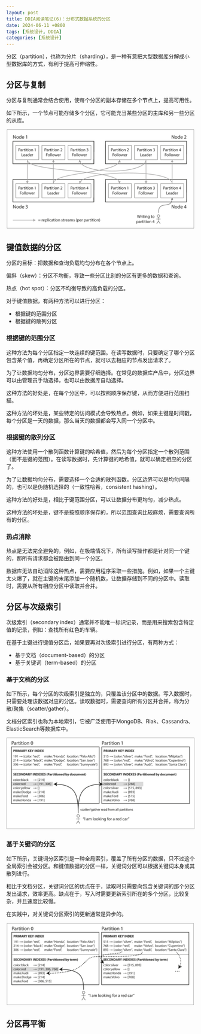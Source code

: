 ```yaml
---
layout: post
title: DDIA阅读笔记(6)：分布式数据系统的分区
date: 2024-06-11 +0800
tags: [系统设计, DDIA]
categories: [系统设计]
---
```


分区（partition），也称为分片（sharding），是一种有意把大型数据库分解成小型数据库的方式，有利于提高可伸缩性。

## 分区与复制

分区与复制通常会结合使用，使每个分区的副本存储在多个节点上，提高可用性。

如下所示，一个节点可能存储多个分区，它可能充当某些分区的主库和另一些分区的从库。

![DistributedData CombinePartitionAndReplication](/assets/img/DDIA_DistributedData_CombinePartitionAndReplication.png)

## 键值数据的分区

分区的目标：把数据和查询负载均匀分布在各个节点上。

偏斜（skew）：分区不均衡，导致一些分区比别的分区有更多的数据和查询。

热点（hot spot）：分区不均衡导致的高负载的分区。

对于键值数据，有两种方法可以进行分区：

- 根据键的范围分区
- 根据键的散列分区

### 根据键的范围分区

这种方法为每个分区指定一块连续的键范围。在读写数据时，只要确定了哪个分区包含某个值，再确定分区所在的节点，就可以去相应的节点发出请求了。

为了让数据均匀分布，分区边界需要仔细选择。在常见的数据库产品中，分区边界可以由管理员手动选择，也可以由数据库自动选择。

这种方法的好处是，在每个分区中，可以按照顺序保存键，从而方便进行范围扫描。

这种方法的坏处是，某些特定的访问模式会导致热点。例如，如果主键是时间戳，每个分区是一天的数据，那么当天的数据都会写入同一个分区中。

### 根据键的散列分区

这种方法使用一个散列函数计算键的哈希值，然后为每个分区指定一个散列范围（而不是键的范围）。在读写数据时，先计算键的哈希值，就可以确定相应的分区了。

为了让数据均匀分布，需要选择一个合适的散列函数。分区边界可以是均匀间隔的，也可以是伪随机选择的（一致性哈希，consistent hashing）。

这种方法的好处是，相比于键范围分区，可以让数据分布更均匀，减少热点。

这种方法的坏处是，键不是按照顺序保存的，所以范围查询比较麻烦，需要查询所有的分区。

### 热点消除

热点是无法完全避免的，例如，在极端情况下，所有读写操作都是针对同一个键的，那所有请求都会被路由到同一个分区。

数据库无法自动消除这种热点，需要应用程序采取一些措施。例如，如果一个主键太火爆了，就在主键的末尾添加一个随机数，让数据存储到不同的分区中。读取时，需要从所有相应分区中读取并合并。

## 分区与次级索引

次级索引（secondary index）通常并不能唯一标识记录，而是用来搜索包含特定值的记录，例如：查找所有红色的车辆。

在基于主键进行键值分区后，如果要再对次级索引进行分区，有两种方式：

- 基于文档（document-based）的分区
- 基于关键词（term-based）的分区

### 基于文档的分区

如下所示，每个分区的次级索引是独立的，只覆盖该分区中的数据。写入数据时，只需要处理该数据对应的分区。读取数据时，需要查询所有分区并合并，称为分散/聚集（scatter/gather）。

文档分区索引也称为本地索引，它被广泛使用于MongoDB、Riak、Cassandra、ElasticSearch等数据库中。

![DistributedData SecondaryKeyDocumentBasedPartition](/assets/img/DDIA_DistributedData_SecondaryKeyDocumentBasedPartition.png)

### 基于关键词的分区

如下所示，关键词分区索引是一种全局索引，覆盖了所有分区的数据，只不过这个全局索引会被分区。和键值数据的分区一样，关键词分区可以根据关键词本身或其散列进行。

相比于文档分区，关键词分区的优点在于，读取时只需要向包含关键词的那个分区发出请求，效率更高。缺点在于，写入时需要更新索引所在的多个分区，比较复杂，并且速度比较慢。

在实践中，对关键词分区索引的更新通常是异步的。

![DistributedData SecondaryKeyTermBasedPartition](/assets/img/DDIA_DistributedData_SecondaryKeyTermBasedPartition.png)

## 分区再平衡